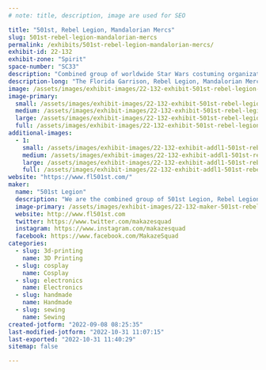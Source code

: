 ```yaml
---
# note: title, description, image are used for SEO

title: "501st, Rebel Legion, Mandalorian Mercs"
slug: 501st-rebel-legion-mandalorian-mercs
permalink: /exhibits/501st-rebel-legion-mandalorian-mercs/
exhibit-id: 22-132
exhibit-zone: "Spirit"
space-number: "SC33"
description: "Combined group of worldwide Star Wars costuming organizations. "
description-long: "The Florida Garrison, Rebel Legion, Mandalorian Mercs and Saber Guild are part of a worldwide Star Wars costuming organization."
image: /assets/images/exhibit-images/22-132-exhibit-501st-rebel-legion-mandalorian-mercs-241784438-237763748356620-883287444144626534-n-large.jpg
image-primary: 
  small: /assets/images/exhibit-images/22-132-exhibit-501st-rebel-legion-mandalorian-mercs-241784438-237763748356620-883287444144626534-n-small.jpg
  medium: /assets/images/exhibit-images/22-132-exhibit-501st-rebel-legion-mandalorian-mercs-241784438-237763748356620-883287444144626534-n-medium.jpg
  large: /assets/images/exhibit-images/22-132-exhibit-501st-rebel-legion-mandalorian-mercs-241784438-237763748356620-883287444144626534-n-large.jpg
  full: /assets/images/exhibit-images/22-132-exhibit-501st-rebel-legion-mandalorian-mercs-241784438-237763748356620-883287444144626534-n-full.jpg
additional-images: 
  - 1:
    small: /assets/images/exhibit-images/22-132-exhibit-addl1-501st-rebel-legion-mandalorian-mercs-160439733-3286989384666617-6014727442422071735-n-small.jpg
    medium: /assets/images/exhibit-images/22-132-exhibit-addl1-501st-rebel-legion-mandalorian-mercs-160439733-3286989384666617-6014727442422071735-n-medium.jpg
    large: /assets/images/exhibit-images/22-132-exhibit-addl1-501st-rebel-legion-mandalorian-mercs-160439733-3286989384666617-6014727442422071735-n-large.jpg
    full: /assets/images/exhibit-images/22-132-exhibit-addl1-501st-rebel-legion-mandalorian-mercs-160439733-3286989384666617-6014727442422071735-n-full.jpg
website: "https://www.fl501st.com/"
maker: 
  name: "501st Legion"
  description: "We are the combined group of 501st Legion, Rebel Legion, Mandalorian Mercs. The worlds premier Star Wars costuming organizations.  "
  image-primary: /assets/images/exhibit-images/22-132-maker-501st-rebel-legion-mandalorian-mercs-180069836-143923034407359-4040943532906789574-n-medium.jpg
  website: http://www.fl501st.com
  twitter: https://www.twitter.com/makazesquad
  instagram: https://www.instagram.com/makazesquad
  facebook: https://www.facebook.com/MakazeSquad
categories: 
  - slug: 3d-printing
    name: 3D Printing
  - slug: cosplay
    name: Cosplay
  - slug: electronics
    name: Electronics
  - slug: handmade
    name: Handmade
  - slug: sewing
    name: Sewing
created-jotform: "2022-09-08 08:25:35"
last-modified-jotform: "2022-10-31 11:07:15"
last-exported: "2022-10-31 11:40:29"
sitemap: false

---
```

